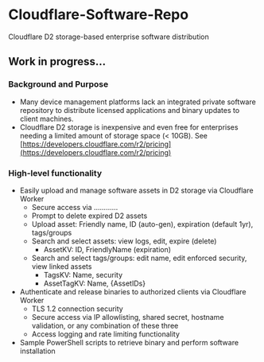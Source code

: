 # Cloudflare-Software-Repo
Cloudflare D2 storage-based enterprise software distribution

## Work in progress...

### Background and Purpose
- Many device management platforms lack an integrated private software repository to distribute licensed applications and binary updates to client machines.
- Cloudflare D2 storage is inexpensive and even free for enterprises needing a limited amount of storage space (< 10GB).  See [https://developers.cloudflare.com/r2/pricing](https://developers.cloudflare.com/r2/pricing)

### High-level functionality
- Easily upload and manage software assets in D2 storage via Cloudflare Worker
  - Secure access via ............
  - Prompt to delete expired D2 assets
  - Upload asset: Friendly name, ID (auto-gen), expiration (default 1yr), tags/groups
  - Search and select assets: view logs, edit, expire (delete)
    - AssetKV: ID, FriendlyName (expiration)
  - Search and select tags/groups: edit name, edit enforced security, view linked assets
    - TagsKV: Name, security
    - AssetTagKV: Name, {AssetIDs}
- Authenticate and release binaries to authorized clients via Cloudflare Worker
  - TLS 1.2 connection security
  - Secure access via IP allowlisting, shared secret, hostname validation, or any combination of these three
  - Access logging and rate limiting functionality
- Sample PowerShell scripts to retrieve binary and perform software installation

